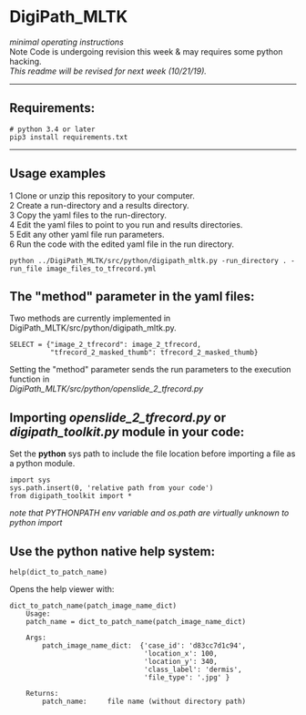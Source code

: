 # DigiPath_MLTK
_minimal operating instructions_ <br>
Note Code is undergoing revision this week & may requires some python hacking. <br>
_This readme will be revised for next week (10/21/19)._ <br>
****
## Requirements:
```
# python 3.4 or later
pip3 install requirements.txt
```
****
## Usage examples
1 Clone or unzip this repository to your computer. <br>
2 Create a run-directory and a results directory. <br>
3 Copy the yaml files to the run-directory. <br>
4 Edit the yaml files to point to you run and results directories. <br>
5 Edit any other yaml file run parameters. <br>
6 Run the code with the edited yaml file in the run directory.  <br>
```
python ../DigiPath_MLTK/src/python/digipath_mltk.py -run_directory . -run_file image_files_to_tfrecord.yml
```

## The "method" parameter in the yaml files:
Two methods are currently implemented in DigiPath_MLTK/src/python/digipath_mltk.py. <br>
```
SELECT = {"image_2_tfrecord": image_2_tfrecord,
          "tfrecord_2_masked_thumb": tfrecord_2_masked_thumb}
```
Setting the "method" parameter sends the run parameters to the execution function in <br>
  _DigiPath_MLTK/src/python/openslide_2_tfrecord.py_ <br>

## Importing _openslide_2_tfrecord.py_ or _digipath_toolkit.py_ module in your code:
Set the __python__ sys path to include the file location before importing a file as a python module. <br>
```
import sys
sys.path.insert(0, 'relative path from your code')
from digipath_toolkit import *
```
_note that PYTHONPATH env variable and os.path are virtually unknown to python import_
## Use the python native help system:
```
help(dict_to_patch_name)
```
Opens the help viewer with: <br>
```
dict_to_patch_name(patch_image_name_dict)
    Usage:
    patch_name = dict_to_patch_name(patch_image_name_dict) 
    
    Args:
        patch_image_name_dict:  {'case_id': 'd83cc7d1c94', 
                                 'location_x': 100, 
                                 'location_y': 340, 
                                 'class_label': 'dermis', 
                                 'file_type': '.jpg' }
        
    Returns:
        patch_name:     file name (without directory path)
```


